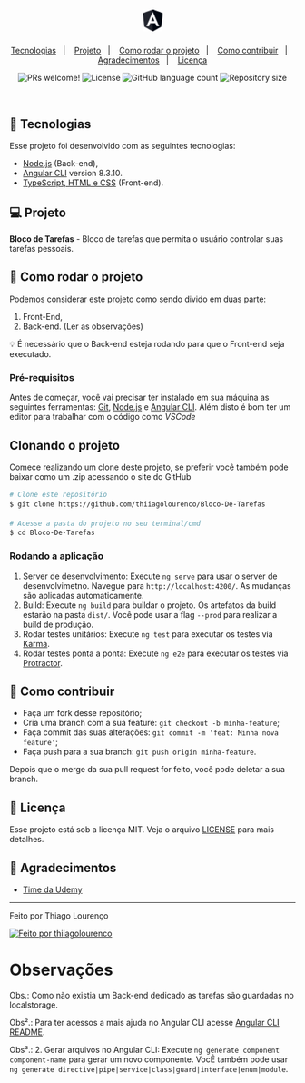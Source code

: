 <h1 align="center">
    <img alt="Angular" title="Angular" src="./src/favicon.ico" width="35px" />
</h1>

<p align="center">
  <a href="#-tecnologias">Tecnologias</a>&nbsp;&nbsp;&nbsp;|&nbsp;&nbsp;&nbsp;
  <a href="#-projeto">Projeto</a>&nbsp;&nbsp;&nbsp;|&nbsp;&nbsp;&nbsp;
  <a href="#-tecnologias">Como rodar o projeto</a>&nbsp;&nbsp;&nbsp;|&nbsp;&nbsp;&nbsp;
  <a href="#-como-rodar-o-projeto">Como contribuir</a>&nbsp;&nbsp;&nbsp;|&nbsp;&nbsp;&nbsp;
  <a href="#-agradecimentos">Agradecimentos</a>&nbsp;&nbsp;&nbsp;|&nbsp;&nbsp;&nbsp;
  <a href="#-licença">Licença</a>
  
</p>

<p align="center">
 <img src="https://img.shields.io/static/v1?label=PRs&message=welcome&color=7159c1&labelColor=000000" alt="PRs welcome!" />

  <img alt="License" src="https://img.shields.io/static/v1?label=license&message=MIT&color=7159c1&labelColor=000000">

  <img alt="GitHub language count" src="https://img.shields.io/github/languages/count/thiiagolourenco/Bloco-De-Tarefas?color=%2304D361">

  <img alt="Repository size" src="https://img.shields.io/github/repo-size/thiiagolourenco/Bloco-De-Tarefas">

</p>

<br>

## 🚀 Tecnologias

Esse projeto foi desenvolvido com as seguintes tecnologias:

- [Node.js](https://nodejs.org/en/) (Back-end),
- [Angular CLI](https://github.com/angular/angular-cli) version 8.3.10.
- [TypeScript, HTML e CSS](https://www.typescriptlang.org/) (Front-end).

## 💻 Projeto

**Bloco de Tarefas** - Bloco de tarefas que permita o usuário controlar suas tarefas pessoais.

## 🚀 Como rodar o projeto

Podemos considerar este projeto como sendo divido em duas parte:

1. Front-End,
2. Back-end. (Ler as observações)

💡 É necessário que o Back-end esteja rodando para que o Front-end seja executado.

### Pré-requisitos

Antes de começar, você vai precisar ter instalado em sua máquina as seguintes ferramentas:
[Git](https://git-scm.com), [Node.js](https://nodejs.org/en/) e [Angular CLI](https://github.com/angular/angular-cli).
Além disto é bom ter um editor para trabalhar com o código como _VSCode_

## Clonando o projeto

Comece realizando um clone deste projeto, se preferir você também pode baixar como um .zip acessando o site do GitHub

```bash
# Clone este repositório
$ git clone https://github.com/thiiagolourenco/Bloco-De-Tarefas

# Acesse a pasta do projeto no seu terminal/cmd
$ cd Bloco-De-Tarefas
```

### Rodando a aplicação

1. Server de desenvolvimento: Execute `ng serve` para usar o server de desenvolvimetno. Navegue para `http://localhost:4200/`. As mudanças são aplicadas automaticamente.
2. Build: Execute `ng build` para buildar o projeto. Os artefatos da build estarão na pasta `dist/`. Você pode usar a flag `--prod` para realizar a build de produção.
3. Rodar testes unitários: Execute `ng test` para executar os testes via [Karma](https://karma-runner.github.io).
4. Rodar testes ponta a ponta: Execute `ng e2e` para executar os testes via [Protractor](http://www.protractortest.org/).

## 🤔 Como contribuir

- Faça um fork desse repositório;
- Cria uma branch com a sua feature: `git checkout -b minha-feature`;
- Faça commit das suas alterações: `git commit -m 'feat: Minha nova feature'`;
- Faça push para a sua branch: `git push origin minha-feature`.

Depois que o merge da sua pull request for feito, você pode deletar a sua branch.

## 📝 Licença

Esse projeto está sob a licença MIT. Veja o arquivo [LICENSE](LICENSE.md) para mais detalhes.

## 🙌 Agradecimentos

- [Time da Udemy](https://www.udemy.com/)

---

Feito por Thiago Lourenço

<a href="https://www.linkedin.com/in/thiago-lourenço-201053173/">
  <img alt="Feito por thiiagolourenco" src="https://img.shields.io/badge/-LinkedIn-blue?style=flat&logo=Linkedin&logoColor=white&link=https://www.linkedin.com/in/thiago-lourenço-201053173/">
</a>


# Observações

Obs.: Como não existia um Back-end dedicado as tarefas são guardadas no localstorage.

Obs².: Para ter acessos a mais ajuda no Angular CLI acesse [Angular CLI README](https://github.com/angular/angular-cli/blob/master/README.md).

Obs³.: 2. Gerar arquivos no Angular CLI: Execute `ng generate component component-name` para gerar um novo componente. VocÊ também pode usar `ng generate directive|pipe|service|class|guard|interface|enum|module`.


